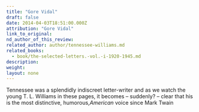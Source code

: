 ```yaml
---
title: "Gore Vidal"
draft: false
date: 2014-04-03T18:51:00.000Z
attribution: "Gore Vidal"
link_to_original:
nd_author_of_this_review:
related_author: author/tennessee-williams.md
related_books:
  - book/the-selected-letters.-vol.-i-1920-1945.md
description:
weight:
layout: none
---
```

Tennessee was a splendidly indiscreet letter-writer and as we watch the young T. L. Williams in these pages, it becomes – suddenly? – clear that his is the most distinctive, humorous,*American* voice since Mark Twain

